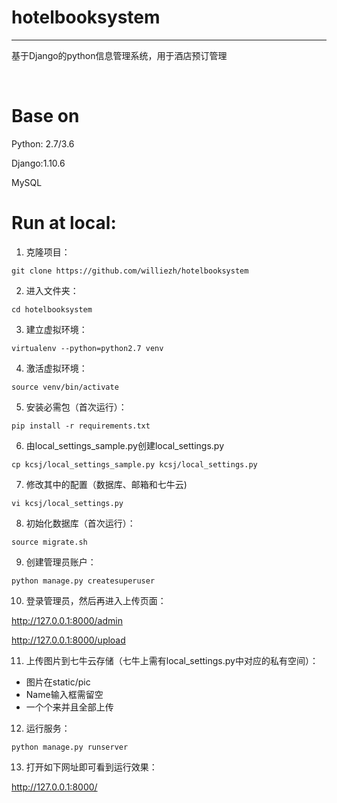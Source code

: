 # hotelbooksystem
----------------------

基于Django的python信息管理系统，用于酒店预订管理

<br />

# Base on

Python: 2.7/3.6

Django:1.10.6

MySQL

# Run at local:

1. 克隆项目：
```
git clone https://github.com/williezh/hotelbooksystem
```
2. 进入文件夹：
```
cd hotelbooksystem
```
3. 建立虚拟环境：
```
virtualenv --python=python2.7 venv
```
4. 激活虚拟环境：
```
source venv/bin/activate
```
5. 安装必需包（首次运行）：
```
pip install -r requirements.txt
```
6. 由local_settings_sample.py创建local_settings.py
```
cp kcsj/local_settings_sample.py kcsj/local_settings.py
```
7. 修改其中的配置（数据库、邮箱和七牛云)
```
vi kcsj/local_settings.py
```
8. 初始化数据库（首次运行）：
```
source migrate.sh
```
9. 创建管理员账户：
```
python manage.py createsuperuser
```
10. 登录管理员，然后再进入上传页面：

http://127.0.0.1:8000/admin

http://127.0.0.1:8000/upload

11. 上传图片到七牛云存储（七牛上需有local_settings.py中对应的私有空间）：
- 图片在static/pic 
- Name输入框需留空
- 一个个来并且全部上传

12. 运行服务：
```
python manage.py runserver
```
13. 打开如下网址即可看到运行效果：

http://127.0.0.1:8000/ 
